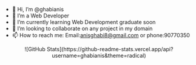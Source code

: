 - 👋 Hi, I’m @ghabianis
- 👀 I’m a Web Developer
- 🌱 I’m currently learning Web Development graduate soon
- 💞️ I’m looking to collaborate on any project in my domain
- 📫 How to reach me: Email:anisghabi8@gmail.com or phone:90770350

<!---
ghabianis/ghabianis is a ✨ special ✨ repository because its `README.md` (this file) appears on your GitHub profile.
You can click the Preview link to take a look at your changes.
--->
<center >![GitHub Stats](https://github-readme-stats.vercel.app/api?username=ghabianis&theme=radical) </center>
